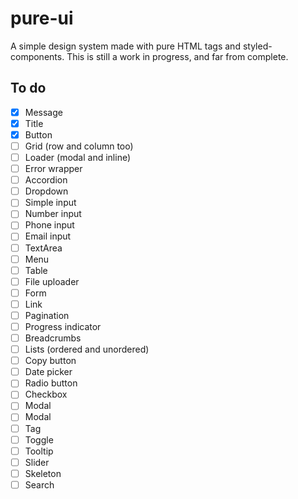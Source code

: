 # pure-ui

A simple design system made with pure HTML tags and styled-components. This is still a work in progress, and far from complete.

## To do

- [x] Message
- [x] Title
- [X] Button
- [ ] Grid (row and column too)
- [ ] Loader (modal and inline)
- [ ] Error wrapper
- [ ] Accordion
- [ ] Dropdown
- [ ] Simple input
- [ ] Number input
- [ ] Phone input
- [ ] Email input
- [ ] TextArea
- [ ] Menu
- [ ] Table
- [ ] File uploader
- [ ] Form
- [ ] Link
- [ ] Pagination
- [ ] Progress indicator
- [ ] Breadcrumbs
- [ ] Lists (ordered and unordered)
- [ ] Copy button
- [ ] Date picker
- [ ] Radio button
- [ ] Checkbox
- [ ] Modal
- [ ] Modal
- [ ] Tag
- [ ] Toggle
- [ ] Tooltip
- [ ] Slider
- [ ] Skeleton
- [ ] Search